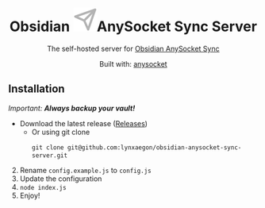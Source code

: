 <h1 align="center">Obsidian <img src="https://github.com/lynxaegon/obsidian-anysocket-sync/raw/master/icon.svg">AnySocket Sync Server</h1>
<p align="center">The self-hosted server for <a href="https://github.com/lynxaegon/obsidian-anysocket-sync">Obsidian AnySocket Sync</a> </p>
<p align="center">Built with: <a href="https://github.com/lynxaegon/anysocket">anysocket</a></p>

## Installation
_Important: **Always backup your vault!**_

* Download the latest release ([Releases](https://github.com/lynxaegon/obsidian-anysocket-sync-server/releases))
  * Or using git clone
    ```
    git clone git@github.com:lynxaegon/obsidian-anysocket-sync-server.git
    ```
2. Rename `config.example.js` to `config.js`
3. Update the configuration
4. `node index.js`
5. Enjoy!